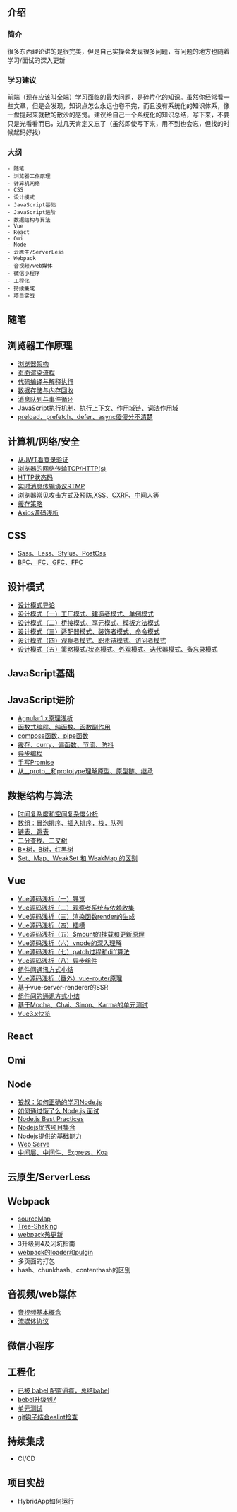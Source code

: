 ## 介绍
### 简介
  很多东西理论讲的是很完美，但是自己实操会发现很多问题，有问题的地方也随着学习/面试的深入更新
  
### 学习建议
  前端（现在应该叫全端）学习面临的最大问题，是碎片化的知识。虽然你经常看一些文章，但是会发现，知识点怎么永远也卷不完，而且没有系统化的知识体系，像一盘提起来就散的散沙的感觉。建议给自己一个系统化的知识总结，写下来，不要只是光看看而已，过几天肯定又忘了（虽然即使写下来，用不到也会忘，但找的时候起码好找）
  
### 大纲
```
- 随笔
- 浏览器工作原理
- 计算机网络
- CSS
- 设计模式
- JavaScript基础
- JavaScript进阶
- 数据结构与算法
- Vue
- React
- Omi
- Node
- 云原生/ServerLess
- Webpack
- 音视频/web媒体
- 微信小程序
- 工程化
- 持续集成
- 项目实战
```

## 随笔

## 浏览器工作原理
 - [浏览器架构](https://github.com/Joon-Wang/Joon-Wang.github.io/issues/1)
 - [页面渲染流程](https://github.com/Joon-Wang/Joon-Wang.github.io/issues/2)
 - [代码编译与解释执行](https://github.com/Joon-Wang/Joon-Wang.github.io/issues/3)
 - [数据存储与内存回收](https://github.com/Joon-Wang/Joon-Wang.github.io/issues/4)
 - [消息队列与事件循环](https://github.com/Joon-Wang/Joon-Wang.github.io/issues/18)
 - [JavaScript执行机制、执行上下文、作用域链、词法作用域](https://github.com/Joon-Wang/Joon-Wang.github.io/issues/27)
 - [preload、prefetch、defer、async傻傻分不清楚](https://github.com/Joon-Wang/Joon-Wang.github.io/issues/77)
 
## 计算机/网络/安全
 - [从JWT看登录验证](https://github.com/Joon-Wang/Joon-Wang.github.io/issues/11)
 - [浏览器的网络传输TCP/HTTP(s)](https://github.com/Joon-Wang/Joon-Wang.github.io/issues/26)
 - [HTTP状态码](https://github.com/Joon-Wang/Joon-Wang.github.io/issues/75)
 - [实时消息传输协议RTMP](https://github.com/Joon-Wang/Joon-Wang.github.io/issues/73)
 - [浏览器常见攻击方式及预防,XSS、CXRF、中间人等](https://github.com/Joon-Wang/Joon-Wang.github.io/issues/28)
 - [缓存策略 ](https://github.com/Joon-Wang/Joon-Wang.github.io/issues/47)
 - [Axios源码浅析](https://github.com/Joon-Wang/Joon-Wang.github.io/issues/39)

## CSS
- [Sass、Less、Stylus、PostCss](https://github.com/Joon-Wang/Joon-Wang.github.io/issues/17)
- [BFC、IFC、GFC、FFC](https://github.com/Joon-Wang/Joon-Wang.github.io/issues/53)
 
## 设计模式
 - [设计模式导论](https://github.com/Joon-Wang/Joon-Wang.github.io/issues/36)
 - [设计模式（一）工厂模式、建造者模式、单例模式](https://github.com/Joon-Wang/Joon-Wang.github.io/issues/37)
 - [设计模式（二）桥接模式、享元模式、模板方法模式](https://github.com/Joon-Wang/Joon-Wang.github.io/issues/38)
 - [设计模式（三）适配器模式、装饰者模式、命令模式](https://github.com/Joon-Wang/Joon-Wang.github.io/issues/40)
 - [设计模式（四）观察者模式、职责链模式、访问者模式](https://github.com/Joon-Wang/Joon-Wang.github.io/issues/43)
 - [设计模式（五）策略模式/状态模式、外观模式、迭代器模式、备忘录模式](https://github.com/Joon-Wang/Joon-Wang.github.io/issues/49)

## JavaScript基础

## JavaScript进阶
 - [Agnular1.x原理浅析](https://github.com/Joon-Wang/Joon-Wang.github.io/issues/29)
 - [函数式编程、纯函数、函数副作用](https://github.com/Joon-Wang/Joon-Wang.github.io/issues/13)
 - [compose函数、pipe函数](https://github.com/Joon-Wang/Joon-Wang.github.io/issues/14)
 - [缓存、curry、偏函数、节流、防抖](https://github.com/Joon-Wang/Joon-Wang.github.io/issues/15)
 - [异步编程](https://github.com/Joon-Wang/Joon-Wang.github.io/issues/16)
 - [手写Promise](https://github.com/Joon-Wang/Joon-Wang.github.io/issues/20)
 - [从__proto__和prototype理解原型、原型链、继承](https://github.com/Joon-Wang/Joon-Wang.github.io/issues/30)
 
## 数据结构与算法
 - [时间复杂度和空间复杂度分析](https://github.com/Joon-Wang/Joon-Wang.github.io/issues/59)
 - [数组：冒泡排序、插入排序，栈，队列](https://github.com/Joon-Wang/Joon-Wang.github.io/issues/44)
 - [链表、跳表](https://github.com/Joon-Wang/Joon-Wang.github.io/issues/54)
 - [二分查找、二叉树](https://github.com/Joon-Wang/Joon-Wang.github.io/issues/48)
 - [B+树，B树，红黑树](https://www.jianshu.com/p/86a1fd2d7406)
 - [Set、Map、WeakSet 和 WeakMap 的区别](https://github.com/Advanced-Frontend/Daily-Interview-Question/issues/6#issuecomment-464321312)

## Vue
 - [Vue源码浅析（一）导览](https://github.com/Joon-Wang/Joon-Wang.github.io/issues/21)
 - [Vue源码浅析（二）观察者系统与依赖收集](https://github.com/Joon-Wang/Joon-Wang.github.io/issues/22)
 - [Vue源码浅析（三）渲染函数render的生成](https://github.com/Joon-Wang/Joon-Wang.github.io/issues/46)
 - [Vue源码浅析（四）插槽](https://github.com/Joon-Wang/Joon-Wang.github.io/issues/55)
 - [Vue源码浅析（五）$mount的挂载和更新原理](https://github.com/Joon-Wang/Joon-Wang.github.io/issues/24)
 - [Vue源码浅析（六）vnode的深入理解](https://github.com/Joon-Wang/Joon-Wang.github.io/issues/25)
 - [Vue源码浅析（七）patch过程和diff算法](https://github.com/Joon-Wang/Joon-Wang.github.io/issues/23)
 - [Vue源码浅析（八）异步组件](https://github.com/Joon-Wang/Joon-Wang.github.io/issues/76)
 - [组件间通讯方式小结](https://github.com/Joon-Wang/Joon-Wang.github.io/issues/19)
 - [Vue源码浅析（番外）vue-router原理 ](https://github.com/Joon-Wang/Joon-Wang.github.io/issues/41)
 - 基于vue-server-renderer的SSR
 - [组件间的通讯方式小结](https://github.com/Joon-Wang/Joon-Wang.github.io/issues/19)
 - [基于Mocha、Chai、Sinon、Karma的单元测试](https://github.com/Joon-Wang/Joon-Wang.github.io/issues/7)
 - [Vue3.x快览](https://github.com/Joon-Wang/Joon-Wang.github.io/issues/33)
 
## React

## Omi

## Node
 - [狼叔：如何正确的学习Node.js](https://cnodejs.org/topic/5ab3166be7b166bb7b9eccf7)
 - [如何通过饿了么 Node.js 面试](https://github.com/ElemeFE/node-interview/tree/master/sections/zh-cn)
 - [Node.js Best Practices](https://github.com/goldbergyoni/nodebestpractices)
 - [Nodejs优秀项目集合](https://github.com/sindresorhus/awesome-nodejs)
 - [Nodejs提供的基础能力](https://github.com/Joon-Wang/Joon-Wang.github.io/issues/64)
 - [Web Serve](https://github.com/Joon-Wang/Joon-Wang.github.io/issues/66)
 - [中间层、中间件、Express、Koa](https://github.com/Joon-Wang/Joon-Wang.github.io/issues/34)
 
## 云原生/ServerLess
 
## Webpack
 - [sourceMap](https://github.com/Joon-Wang/Joon-Wang.github.io/issues/61)
 - [Tree-Shaking](https://github.com/Joon-Wang/Joon-Wang.github.io/issues/65)
 - [webpack热更新](https://github.com/Joon-Wang/Joon-Wang.github.io/issues/58)
 - 3升级到4及闭坑指南
 - [webpack的loader和pulgin](https://github.com/Joon-Wang/Joon-Wang.github.io/issues/35)
 - 多页面的打包
 - hash、chunkhash、contenthash的区别
 

## 音视频/web媒体
 - [音视频基本概念](https://github.com/Joon-Wang/Joon-Wang.github.io/issues/50)
 - [流媒体协议](https://github.com/Joon-Wang/Joon-Wang.github.io/issues/51)

## 微信小程序
 
## 工程化
 - [已被 babel 配置逼疯，总结babel ](https://github.com/Joon-Wang/Joon-Wang.github.io/issues/9)
 - [bebel升级到7](https://github.com/Joon-Wang/Joon-Wang.github.io/issues/10)
 - [单元测试](https://github.com/Joon-Wang/Joon-Wang.github.io/issues/5)
 - [git钩子结合eslint检查](https://github.com/Joon-Wang/Joon-Wang.github.io/issues/8)
 
## 持续集成
 - CI/CD
 
## 项目实战
 - HybridApp如何运行
